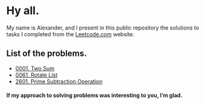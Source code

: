 # Hy all.

My name is Alexander, and I present in this public repository the solutions to tasks I completed from the [Leetcode.com](https://leetcode.com/) website.

## List of the problems.
* [0001. Two Sum](https://github.com/Ekvo/Leetcode-problems/tree/step-new/Leetcode-Problems-List/0001-Two-Sum)
* [0061. Rotate List](https://github.com/Ekvo/Leetcode-problems/tree/step-new/Leetcode-Problems-List/0061-Rotate-List)
* [2601. Prime Subtraction Operation](https://github.com/Ekvo/Leetcode-problems/tree/step-new/Leetcode-Problems-List/2601-Prime-Subtraction-Operation)

#### If my approach to solving problems was interesting to you, I’m glad.
